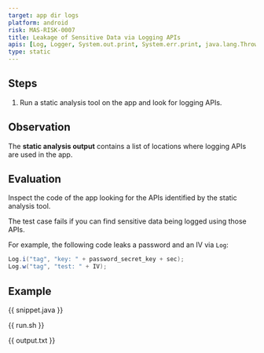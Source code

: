 ```yaml
---
target: app dir logs
platform: android
risk: MAS-RISK-0007
title: Leakage of Sensitive Data via Logging APIs
apis: [Log, Logger, System.out.print, System.err.print, java.lang.Throwable#printStackTrace]
type: static
---
```


## Steps

1. Run a static analysis tool on the app and look for logging APIs.

## Observation

The **static analysis output** contains a list of locations where logging APIs are used in the app.

## Evaluation

Inspect the code of the app looking for the APIs identified by the static analysis tool.

The test case fails if you can find sensitive data being logged using those APIs.

For example, the following code leaks a password and an IV via `Log`:

```java
Log.i("tag", "key: " + password_secret_key + sec);
Log.w("tag", "test: " + IV);
```

## Example

{{ snippet.java }}

{{ run.sh }}

{{ output.txt }}
